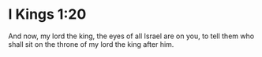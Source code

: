# I Kings 1:20

And now, my lord the king, the eyes of all Israel are on you, to tell them who shall sit on the throne of my lord the king after him.
